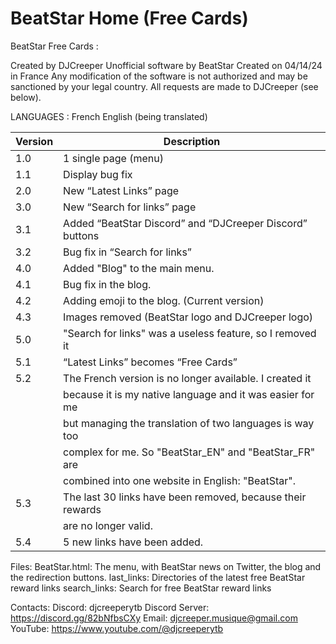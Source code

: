 # BeatStar Home (Free Cards)

BeatStar Free Cards :

Created by DJCreeper
Unofficial software by BeatStar
Created on 04/14/24 in France
Any modification of the software is not authorized and may be sanctioned by your legal country. All requests are made to DJCreeper (see below).

LANGUAGES :
French
English (being translated)

| Version | Description                                               |
|---------|-----------------------------------------------------------|
| 1.0     | 1 single page (menu)                                      |
| 1.1     | Display bug fix                                           |
| 2.0     | New “Latest Links” page                                   |
| 3.0     | New “Search for links” page                               |
| 3.1     | Added “BeatStar Discord” and “DJCreeper Discord” buttons  |
| 3.2     | Bug fix in “Search for links”                             |
| 4.0     | Added "Blog" to the main menu.                            |
| 4.1     | Bug fix in the blog.                                      |
| 4.2     | Adding emoji to the blog. (Current version)               |
| 4.3     | Images removed (BeatStar logo and DJCreeper logo)         |
| 5.0     | "Search for links" was a useless feature, so I removed it |
| 5.1     | “Latest Links” becomes “Free Cards”                       |
| 5.2     | The French version is no longer available. I created it   |
|         | because it is my native language and it was easier for me |
|         | but managing the translation of two languages ​​is way too  |
|         | complex for me. So "BeatStar_EN" and "BeatStar_FR" are    |
|         | combined into one website in English: "BeatStar".         |
| 5.3     | The last 30 links have been removed, because their rewards|
|         | are no longer valid.                                      |
| 5.4     | 5 new links have been added.

Files:
BeatStar.html: The menu, with BeatStar news on Twitter, the blog and the redirection buttons.
last_links: Directories of the latest free BeatStar reward links
search_links: Search for free BeatStar reward links

Contacts:
Discord: djcreeperytb
Discord Server: https://discord.gg/82bNfbsCXy
Email: djcreeper.musique@gmail.com
YouTube: https://www.youtube.com/@djcreeperytb
